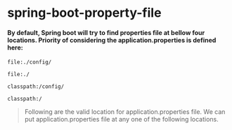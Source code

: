 # spring-boot-property-file

#### By default, Spring boot will try to find properties file at bellow four locations. Priority of considering the application.properties is defined here:

```
file:./config/
```
```
file:./
```
```
classpath:/config/
```
```
classpath:/
```

> Following are the valid location for application.properties file. We can put application.properties file at any one of the following locations.